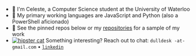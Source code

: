 - 👋 I'm Celeste, a Computer Science student at the University of Waterloo
- 🐍 My primary working languages are JavaScript and Python (also a PowerShell aficionado)
- 📌 See the pinned repos below or my [repositories](https://github.com/dulldesk?tab=repositories) for a sample of my work
- [![hipster cat](https://user-images.githubusercontent.com/54601393/211087947-da643780-3840-4e90-8459-b1f4d7fe807b.png)](https://github.com/dulldesk/rand-asciicat/blob/master/asciicat.txt#L41-L43)   Something interesting? Reach out to chat: `dulldesk -at- gmail.com` • [`linkedin`](https://www.linkedin.com/in/celesteluo)

<!--
- 🃏 My [resume]() • my [site](https://dulldesk.github.io)
- 🍵 Aspiring security and tea enthusiast
- 😸
-->
